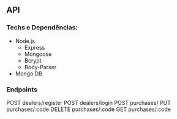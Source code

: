 ## API 

### Techs e Dependências:
- Node.js
  - Express
  - Mongoose
  - Bcrypt
  - Body-Parser
- Mongo DB

### Endpoints
POST dealers/register
POST dealers/login
POST purchases/
PUT purchases/:code
DELETE purchases/:code
GET purchases/:code

